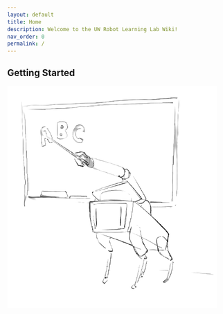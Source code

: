 ```yaml
---
layout: default
title: Home
description: Welcome to the UW Robot Learning Lab Wiki!
nav_order: 0
permalink: /
---
```

## Getting Started

![prof_spot](/assets/imgs/prof_spot_alpha.png?raw=true)

